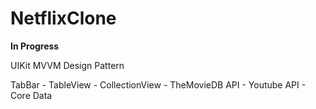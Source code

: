 # NetflixClone
****In Progress****

UIKit MVVM Design Pattern

TabBar - TableView - CollectionView -  TheMovieDB API - Youtube API - Core Data
